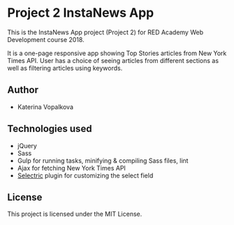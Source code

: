 # Project 2 InstaNews App

This is the InstaNews App project (Project 2) for RED Academy Web Development course 2018.

It is a one-page responsive app showing Top Stories articles from New York Times API. User has a choice of seeing articles from different sections as well as filtering articles using keywords.

## Author
* Katerina Vopalkova

## Technologies used
* jQuery
* Sass
* Gulp for running tasks, minifying & compiling Sass files, lint
* Ajax for fetching New York Times API
* [Selectric](http://selectric.js.org) plugin for customizing the select field

## License
This project is licensed under the MIT License.